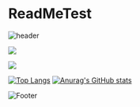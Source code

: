 # ReadMeTest

![header](https://capsule-render.vercel.app/api?type=waving&color=auto&height=300&section=header&text=ReadMeTest&fontSize=90)

<a href="https://github.com/Yooodh"><img src="https://hits.seeyoufarm.com/api/count/incr/badge.svg?url=https%3A%2F%2Fgithub.com%Yooodh&count_bg=%23000000&title_bg=%23000000&icon=github.svg&icon_color=%23E7E7E7&title=GitHub&edge_flat=false)"/></a>

<img src="https://img.shields.io/badge/Firebase-FFCA28?style=flat-square&logo=firebase&logoColor=white"/>

[![Top Langs](https://github-readme-stats.vercel.app/api/top-langs/?username=Yooodh)](https://github.com/Yooodh) [![Anurag's GitHub stats](https://github-readme-stats.vercel.app/api?username=Yooodh)](https://github.com/Yooodh)



![Footer](https://capsule-render.vercel.app/api?type=waving&color=auto&height=200&section=footer)
